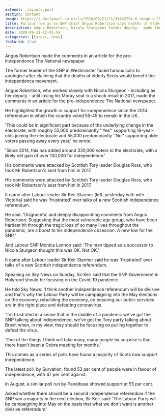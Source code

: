 ```yaml
---
extends: _layouts.post
section: content
image: https://i.dailymail.co.uk/1s/2020/09/21/11/33432294-0-image-a-19_1600685571524.jpg 
title: Furious row as ex-SNP chief Angus Robertson says deaths of elderly Scots net gain for independence 
description: Angus Robertson, Nicola Sturgeons former deputy,  made the comments in an article for the pro-independence The National newspaper highlighting growing support for independence. 
date: 2020-09-21-12-01-54 
categories: [latest, news] 
featured: true 
--- 
```

Angus Robertson made the comments in an article for the pro-independence The National newspaper

The former leader of the SNP in Westminster faced furious calls to apologise after claiming that the deaths of elderly Scots would benefit the independence movement.  

Angus Robertson, who worked closely with Nicola Sturgeon - including as her deputy - until losing his Moray seat in a shock result in 2017, made the comments in an article for the pro-independence The National newspaper.

He highlighted the growth in support for independence since the 2014 referendum in which the country voted 55-45 to remain in the UK.

'This could be in significant part because of the underlying change in the electorate, with roughly 55,000 predominantly ''Yes'' supporting 16-year-olds joining the electorate and 55,000 predominantly ''No'' supporting older voters passing away every year,' he wrote.

'Since 2014, this has added around 330,000 voters to the electorate, with a likely net gain of over 100,000 for independence.'

His comments were attacked by Scottish Tory leader Douglas Ross, who took Mr Robertson's seat from him in 2017.

His comments were attacked by Scottish Tory leader Douglas Ross, who took Mr Robertson's seat from him in 2017.

It came after Labour leader Sir Keir Starmer (left, yesterday with wife Victoria) said he was 'frustrated' over talks of a new Scottish independence referendum.

He said: 'Disgraceful and deeply disappointing comments from Angus Robertson. Suggesting that the most vulnerable age group, who have been hardest hit through the tragic loss of so many lives throughout the pandemic, are a boost to his independence obsession. A new low for the SNP.'

And Labour SNP Monica Lennon said: 'The man tipped as a successor to Nicola Sturgeon thought this was OK. Not OK.'  

It came after Labour leader Sir Keir Starmer said he was 'frustrated' over talks of a new Scottish independence referendum.

Speaking on Sky News on Sunday, Sir Keir said that the SNP Government in Holyrood should be focusing on the Covid-19 pandemic.

He told Sky News: 'I think another independence referendum will be divisive and that's why the Labour Party will be campaigning into the May elections on the economy, rebuilding the economy, on ensuring our public services are in the right place and defeating coronavirus.

'I'm frustrated in a sense that in the middle of a pandemic we've got the SNP talking about independence, we've got the Tory party talking about Brexit when, in my view, they should be focusing on pulling together to defeat the virus.

'One of the things I think will take many, many people by surprise is that there hasn't been a Cobra meeting for months.'

This comes as a series of polls have found a majority of Scots now support independence.

The latest poll, by Survation, found 53 per cent of people were in favour of independence, with 47 per cent against.

In August, a similar poll run by Panelbase showed support at 55 per cent.

Asked whether there should be a second independence referendum if the SNP win a majority in the next election, Sir Keir said: 'The Labour Party will be campaigning into May on the basis that what we don't want is another divisive referendum.'

